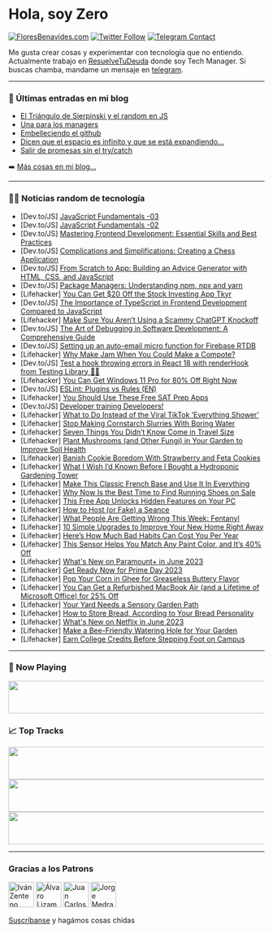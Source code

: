 # Hola, soy Zero

[![FloresBenavides.com](https://img.shields.io/website?down_message=oops&label=MiBlog&style=for-the-badge&up_message=online&url=https%3A%2F%2Ffloresbenavides.com)](https://floresbenavides.com) [![Twitter Follow](https://img.shields.io/twitter/follow/ZeroDragon?color=%231DA1F2&label=Follow&logo=twitter&logoColor=ffffff&style=for-the-badge)](https://twitter.com/zerodragon) [![Telegram Contact](https://img.shields.io/badge/escr%C3%ADbeme-ZeroDragon-%2326A5E4?style=for-the-badge&logo=telegram)](https://t.me/zerodragon)

Me gusta crear cosas y experimentar con tecnología que no entiendo.
Actualmente trabajo en [ResuelveTuDeuda](http://github.com/resuelve) donde soy Tech Manager.
Si buscas chamba, mandame un mensaje en [telegram](https://t.me/zerodragon).

---

### 📕 Últimas entradas en mi blog
<!-- BLOG-POST-LIST:START -->
- [El Triángulo de Sierpinski y el random en JS](https://floresbenavides.com/el-triangulo-de-sierpinski-y-el-random-en-js/)
- [Una para los managers](https://floresbenavides.com/una-para-los-managers/)
- [Embelleciendo el github](https://floresbenavides.com/embelleciendo-el-github/)
- [Dicen que el espacio es infinito y que se está expandiendo…](https://floresbenavides.com/dicen-que-el-espacio-es-infinito-y-que-se-esta-expandiendo/)
- [Salir de promesas sin el try/catch](https://floresbenavides.com/salir-de-promesas-sin-el-try-catch/)
<!-- BLOG-POST-LIST:END -->

➡️ [Más cosas en mi blog...](https://floresbenavides.com)

---

### 👨‍💻 Noticias random de tecnología
<!-- TECH-POSTS:START -->
- [Dev.to/JS] [JavaScript Fundamentals -03](https://dev.to/rajeevkumar504/javascript-fundamentals-03-2p54)
- [Dev.to/JS] [JavaScript Fundamentals -02](https://dev.to/rajeevkumar504/javascript-fundamentals-02-1k12)
- [Dev.to/JS] [Mastering Frontend Development: Essential Skills and Best Practices](https://dev.to/akshu3011/mastering-frontend-development-essential-skills-and-best-practices-2741)
- [Dev.to/JS] [Complications and Simplifications: Creating a Chess Application](https://dev.to/e4c5nf3d6/complications-and-simplifications-creating-a-chess-application-3hef)
- [Dev.to/JS] [From Scratch to App: Building an Advice Generator with HTML, CSS, and JavaScript](https://dev.to/devlawrence/from-scratch-to-app-building-an-advice-generator-with-html-css-and-javascript-1pcg)
- [Dev.to/JS] [Package Managers: Understanding npm, npx and yarn](https://dev.to/azhariel/package-managers-understanding-npm-npx-and-yarn-3j0c)
- [Lifehacker] [You Can Get $20 Off the Stock Investing App Tkyr](https://lifehacker.com/you-can-get-20-off-the-stock-investing-app-tkyr-1850470510)
- [Dev.to/JS] [The Importance of TypeScript in Frontend Development Compared to JavaScript](https://dev.to/zeeshanhshaheen/the-importance-of-typescript-in-frontend-development-compared-to-javascript-3emb)
- [Lifehacker] [Make Sure You Aren’t Using a Scammy ChatGPT Knockoff](https://lifehacker.com/make-sure-you-aren-t-using-a-scammy-chatgpt-knockoff-1850474718)
- [Dev.to/JS] [The Art of Debugging in Software Development: A Comprehensive Guide](https://dev.to/siliconmachine/the-art-of-debugging-in-software-development-a-comprehensive-guide-1nj)
- [Dev.to/JS] [Setting up an auto-email micro function for Firebase RTDB](https://dev.to/wra-sol/setting-up-an-auto-email-micro-function-for-firebase-rtdb-1hm2)
- [Lifehacker] [Why Make Jam When You Could Make a Compote?](https://lifehacker.com/why-make-jam-when-you-could-make-a-compote-1850476917)
- [Dev.to/JS] [Test a hook throwing errors in React 18 with renderHook from Testing Library 🚨🦑](https://dev.to/alexclaes/test-a-hook-throwing-errors-in-react-18-with-renderhook-from-testing-library-20g8)
- [Lifehacker] [You Can Get Windows 11 Pro for 80% Off Right Now](https://lifehacker.com/you-can-get-windows-11-pro-for-80-off-right-now-1850470393)
- [Dev.to/JS] [ESLint: Plugins vs Rules &lpar;EN&rpar;](https://dev.to/dmytrych/eslint-plugins-vs-rules-en-2k8d)
- [Lifehacker] [You Should Use These Free SAT Prep Apps](https://lifehacker.com/you-should-use-these-free-sat-prep-apps-1850475748)
- [Dev.to/JS] [Developer training Developers!](https://dev.to/vicky__mutai/developer-training-developers-5d7d)
- [Lifehacker] [What to Do Instead of the Viral TikTok ‘Everything Shower’](https://lifehacker.com/what-to-do-instead-of-the-viral-tiktok-everything-show-1850475548)
- [Lifehacker] [Stop Making Cornstarch Slurries With Boring Water](https://lifehacker.com/stop-making-cornstarch-slurries-with-boring-water-1850475949)
- [Lifehacker] [Seven Things You Didn’t Know Come in Travel Size](https://lifehacker.com/seven-things-you-didn-t-know-come-in-travel-size-1850475233)
- [Lifehacker] [Plant Mushrooms &lpar;and Other Fungi&rpar; in Your Garden to Improve Soil Health](https://lifehacker.com/plant-mushrooms-and-other-fungi-in-your-garden-to-imp-1850473472)
- [Lifehacker] [Banish Cookie Boredom With Strawberry and Feta Cookies](https://lifehacker.com/banish-cookie-boredom-with-strawberry-and-feta-cookies-1850472464)
- [Lifehacker] [What I Wish I’d Known Before I Bought a Hydroponic Gardening Tower](https://lifehacker.com/what-i-wish-i-d-known-before-i-bought-a-hydroponic-gard-1850468170)
- [Lifehacker] [Make This Classic French Base and Use It In Everything](https://lifehacker.com/make-this-classic-french-base-and-use-it-in-everything-1850327569)
- [Lifehacker] [Why Now Is the Best Time to Find Running Shoes on Sale](https://lifehacker.com/why-now-is-the-best-time-to-find-running-shoes-on-sale-1850471299)
- [Lifehacker] [This Free App Unlocks Hidden Features on Your PC](https://lifehacker.com/this-free-app-unlocks-hidden-features-on-your-pc-1850473800)
- [Lifehacker] [How to Host &lpar;or Fake&rpar; a Seance](https://lifehacker.com/how-to-host-or-fake-a-seance-1850462231)
- [Lifehacker] [What People Are Getting Wrong This Week: Fentanyl](https://lifehacker.com/what-people-are-getting-wrong-this-week-fentanyl-1850469668)
- [Lifehacker] [10 Simple Upgrades to Improve Your New Home Right Away](https://lifehacker.com/10-simple-upgrades-to-improve-your-new-home-right-away-1850466163)
- [Lifehacker] [Here’s How Much Bad Habits Can Cost You Per Year](https://lifehacker.com/here-s-how-much-bad-habits-can-cost-you-per-year-1850470176)
- [Lifehacker] [This Sensor Helps You Match Any Paint Color, and It’s 40% Off](https://lifehacker.com/this-sensor-helps-you-match-any-paint-color-and-it-s-4-1850470418)
- [Lifehacker] [What&#39;s New on Paramount+ in June 2023](https://lifehacker.com/whats-new-on-paramount-in-june-2023-1850471712)
- [Lifehacker] [Get Ready Now for Prime Day 2023](https://lifehacker.com/get-ready-now-for-prime-day-2023-1850470592)
- [Lifehacker] [Pop Your Corn in Ghee for Greaseless Buttery Flavor](https://lifehacker.com/pop-your-corn-in-ghee-for-greaseless-buttery-flavor-1850470625)
- [Lifehacker] [You Can Get a Refurbished MacBook Air &lpar;and a Lifetime of Microsoft Office&rpar; for 25% Off](https://lifehacker.com/you-can-get-a-refurbished-macbook-air-and-a-lifetime-o-1850470454)
- [Lifehacker] [Your Yard Needs a Sensory Garden Path](https://lifehacker.com/your-yard-needs-a-sensory-garden-path-1850468088)
- [Lifehacker] [How to Store Bread, According to Your Bread Personality](https://lifehacker.com/how-to-store-bread-according-to-your-bread-personality-1850470334)
- [Lifehacker] [What&#39;s New on Netflix in June 2023](https://lifehacker.com/whats-new-on-netflix-in-june-2023-1850470621)
- [Lifehacker] [Make a Bee-Friendly Watering Hole for Your Garden](https://lifehacker.com/make-a-bee-friendly-watering-hole-for-your-garden-1850468165)
- [Lifehacker] [Earn College Credits Before Stepping Foot on Campus](https://lifehacker.com/earn-college-credits-before-stepping-foot-on-campus-1850469845)<!-- TECH-POSTS:END -->

---

### 🎵 Now Playing
<a href="https://spotify-now-playing-dun.vercel.app/now-playing?open"><img src="https://spotify-now-playing-dun.vercel.app/now-playing" width="540" height="64"></a>

### 📈 Top Tracks
<a href="https://spotify-now-playing-dun.vercel.app/top-tracks?i=1&open"><img src="https://spotify-now-playing-dun.vercel.app/top-tracks?i=1" width="540" height="64"></a>
<a href="https://spotify-now-playing-dun.vercel.app/top-tracks?i=2&open"><img src="https://spotify-now-playing-dun.vercel.app/top-tracks?i=2" width="540" height="64"></a>
<a href="https://spotify-now-playing-dun.vercel.app/top-tracks?i=3&open"><img src="https://spotify-now-playing-dun.vercel.app/top-tracks?i=3" width="540" height="64"></a>

---

### Gracias a los Patrons
[<img src="https://avatars.githubusercontent.com/u/243380?v=4" alt="Iván Zenteno" width="50px">](https://github.com/k001) [<img src="https://avatars.githubusercontent.com/u/19955639?v=4" alt="Álvaro Lizama" width="50px">](https://github.com/alvarolizama) [<img src="https://avatars.githubusercontent.com/u/2718753?v=4" alt="Juan Carlos Ruiz" width="50px">](https://github.com/JuanCrg90) [<img src="https://avatars.githubusercontent.com/u/37025?v=4" alt="Jorge Medrano" width="50px">](https://github.com/h1pp1e) 

[Suscríbanse](https://www.patreon.com/zerodragon) y hagámos cosas chidas
